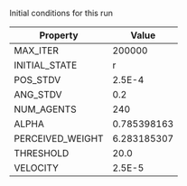 Initial conditions for this run

| Property     | Value     |
|--------------|-----------|
|MAX_ITER|200000|
|INITIAL_STATE|r|
|POS_STDV|2.5E-4|
|ANG_STDV|0.2|
|NUM_AGENTS|240|
|ALPHA| 0.785398163|
|PERCEIVED_WEIGHT|6.283185307|
|THRESHOLD|20.0|
|VELOCITY|2.5E-5|